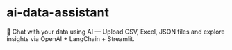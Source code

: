 # ai-data-assistant
💬 Chat with your data using AI — Upload CSV, Excel, JSON files and explore insights via OpenAI + LangChain + Streamlit.
